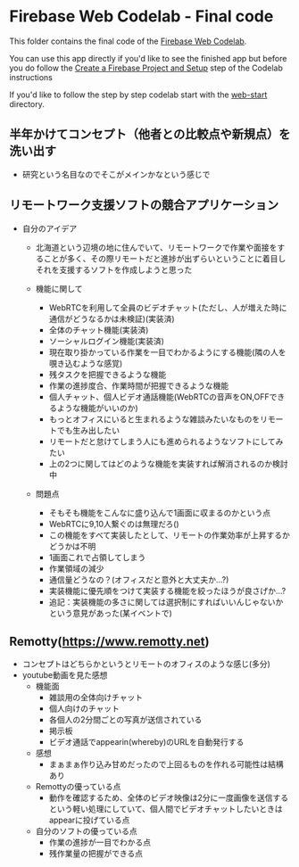 # Firebase Web Codelab - Final code

This folder contains the final code of the [Firebase Web Codelab](https://codelabs.developers.google.com/codelabs/firebase-web/).

You can use this app directly if you'd like to see the finished app but before you do follow the [Create a Firebase Project and Setup](https://codelabs.developers.google.com/codelabs/firebase-web/#3) step of the Codelab instructions

If you'd like to follow the step by step codelab start with the [web-start](../web-start) directory.

## 半年かけてコンセプト（他者との比較点や新規点）を洗い出す

- 研究という名目なのでそこがメインかなという感じで

## リモートワーク支援ソフトの競合アプリケーション
- 自分のアイデア
    - 北海道という辺境の地に住んでいて、リモートワークで作業や面接をすることが多く、その際リモートだと進捗が出ずらいということに着目しそれを支援するソフトを作成しようと思った
    - 機能に関して
        - WebRTCを利用して全員のビデオチャット(ただし、人が増えた時に通信がどうなるかは未検証)(実装済)
        - 全体のチャット機能(実装済)
        - ソーシャルログイン機能(実装済)
        - 現在取り掛かっている作業を一目でわかるようにする機能(隣の人を覗き込むような感覚)
        - 残タスクを把握できるような機能
        - 作業の進捗度合、作業時間が把握できるような機能
        - 個人チャット、個人ビデオ通話機能(WebRTCの音声をON,OFFできるような機能がいいのか)
        - もっとオフィスにいると生まれるような雑談みたいなものをリモートでも生み出したい
        - リモートだと怠けてしまう人にも進められるようなソフトにしてみたい
        - 上の2つに関してはどのような機能を実装すれば解消されるのか検討中

    - 問題点
        - そもそも機能をこんなに盛り込んで1画面に収まるのかという点
        - WebRTCに9,10人繋ぐのは無理だろ()
        - この機能をすべて実装したとして、リモートの作業効率が上昇するかどうかは不明
        - 1画面これで占領してしまう
        - 作業領域の減少
        - 通信量どうなの？(オフィスだと意外と大丈夫か...?)
        - 実装機能に優先順をつけて実装する機能を絞ったほうが良さげか...?
        - 追記：実装機能の多さに関しては選択制にすればいいんじゃないかという意見があった(某イベントで)

## Remotty(https://www.remotty.net)
- コンセプトはどちらかというとリモートのオフィスのような感じ(多分)
- youtube動画を見た感想
    - 機能面
        - 雑談用の全体向けチャット
        - 個人向けのチャット
        - 各個人の2分間ごとの写真が送信されている
        - 掲示板
        - ビデオ通話でappearin(whereby)のURLを自動発行する
    - 感想
        - まぁまぁ作り込み甘めだったので上回るものを作れる可能性は結構あり
    - Remottyの優っている点
        - 動作を確認するため、全体のビデオ映像は2分に一度画像を送信するという軽い処理にしていて、個人間でビデオチャットしたいときはappearに投げている点
    - 自分のソフトの優っている点
        - 作業の進捗が一目でわかる点
        - 残作業量の把握ができる点
